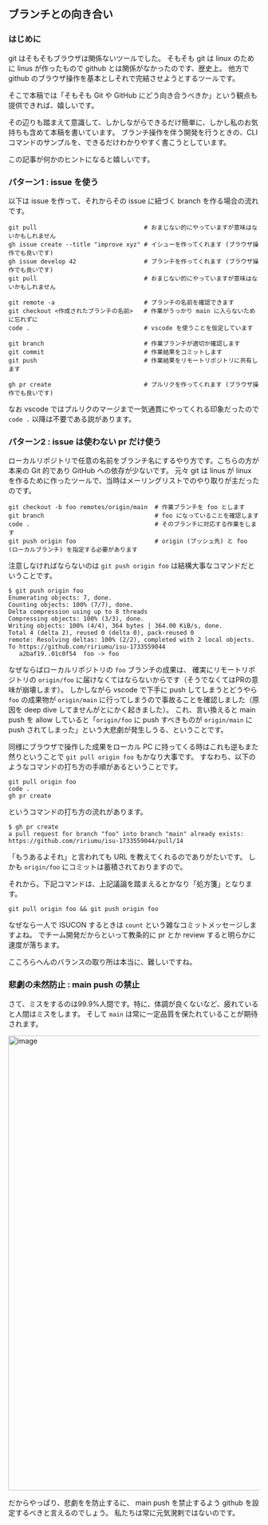 ## ブランチとの向き合い

### はじめに

git はそもそもブラウザは関係ないツールでした。
そもそも git は linux のために linus が作ったもので github とは関係がなかったのです、歴史上。
他方で github のブラウザ操作を基本としそれで完結させようとするツールです。

そこで本稿では「そもそも Git や GitHub にどう向き合うべきか」という観点も提供できれば、嬉しいです。

その辺りも踏まえて意識して、しかしながらできるだけ簡単に、しかし私のお気持ちも含めて本稿を書いています。
ブランチ操作を伴う開発を行うときの、CLI コマンドのサンプルを、できるだけわかりやすく書こうとしています。

この記事が何かのヒントになると嬉しいです。

### パターン1 : issue を使う

以下は issue を作って、それからその issue に紐づく branch を作る場合の流れです。

```
git pull                              # おまじない的にやっていますが意味はないかもしれません
gh issue create --title "improve xyz" # イシューを作ってくれます (ブラウザ操作でも良いです)
gh issue develop 42                   # ブランチを作ってくれます (ブラウザ操作でも良いです)
git pull                              # おまじない的にやっていますが意味はないかもしれません

git remote -a                         # ブランチの名前を確認できます
git checkout <作成されたブランチの名前>   # 作業がうっかり main に入らないために忘れずに
code .                                # vscode を使うことを仮定しています

git branch                            # 作業ブランチが適切か確認します
git commit                            # 作業結果をコミットします
git push                              # 作業結果をリモートリポジトリに共有します

gh pr create                          # プルリクを作ってくれます (ブラウザ操作でも良いです)
```

なお vscode ではプルリクのマージまで一気通貫にやってくれる印象だったので `code .` 以降は不要である説があります。

### パターン2 : issue は使わない pr だけ使う

ローカルリポジトリで任意の名前をブランチ名にするやり方です。こちらの方が本来の Git 的であり GitHub への依存が少ないです。
元々 git は linus が linux を作るために作ったツールで、当時はメーリングリストでのやり取りが主だったのです。

```
git checkout -b foo remotes/origin/main  # 作業ブランチを foo とします
git branch                               # foo になっていることを確認します
code .                                   # そのブランチに対応する作業をします
git push origin foo                      # origin (プッシュ先) と foo (ローカルブランチ) を指定する必要があります
```

注意しなければならないのは `git push origin foo` は結構大事なコマンドだということです。

```
$ git push origin foo
Enumerating objects: 7, done.
Counting objects: 100% (7/7), done.
Delta compression using up to 8 threads
Compressing objects: 100% (3/3), done.
Writing objects: 100% (4/4), 364 bytes | 364.00 KiB/s, done.
Total 4 (delta 2), reused 0 (delta 0), pack-reused 0
remote: Resolving deltas: 100% (2/2), completed with 2 local objects.
To https://github.com/ririumu/isu-1733559044
   a2baf19..01c0f54  foo -> foo
```

なぜならばローカルリポジトリの `foo` ブランチの成果は、
確実にリモートリポジトリの `origin/foo` に届けなくてはならないからです（そうでなくてはPRの意味が崩壊します）。
しかしながら vscode で下手に push してしまうとどうやら `foo` の成果物が `origin/main` に行ってしまうので事故ることを確認しました（原因を deep dive してませんがとにかく起きました）。
これ、言い換えると main push を allow していると「`origin/foo` に push すべきものが `origin/main` に push されてしまった」という大悲劇が発生しうる、ということです。

同様にブラウザで操作した成果をローカル PC に持ってくる時はこれも逆もまた然りということで `git pull origin foo` もかなり大事です。
すなわち、以下のようなコマンドの打ち方の手順があるということです。

```
git pull origin foo
code .
gh pr create
```

というコマンドの打ち方の流れがあります。

```
$ gh pr create
a pull request for branch "foo" into branch "main" already exists:
https://github.com/ririumu/isu-1733559044/pull/14
```

「もうあるよそれ」と言われても URL を教えてくれるのでありがたいです。
しかも `origin/foo` にコミットは蓄積されておりますので。

それから。下記コマンドは、上記議論を踏まえるとかなり「処方箋」となります。

```
git pull origin foo && git push origin foo
```

なぜなら一人で ISUCON するときは `count` という雑なコミットメッセージしますよね。
でチーム開発だからといって教条的に pr とか review すると明らかに速度が落ちます。

こころらへんのバランスの取り所は本当に、難しいですね。


### 悲劇の未然防止 : main push の禁止

さて、ミスをするのは99.9%人間です。特に、体調が良くないなど、疲れていると人間はミスをします。
そして `main` は常に一定品質を保たれていることが期待されます。

<img width="909" alt="image" src="https://github.com/user-attachments/assets/30469d8b-ca92-4d4e-a25f-5c8bfb678c93">

だからやっぱり、悲劇をを防止するに、 main push を禁止するよう github を設定するべきと言えるのでしょう。
私たちは常に元気溌剌ではないのです。
